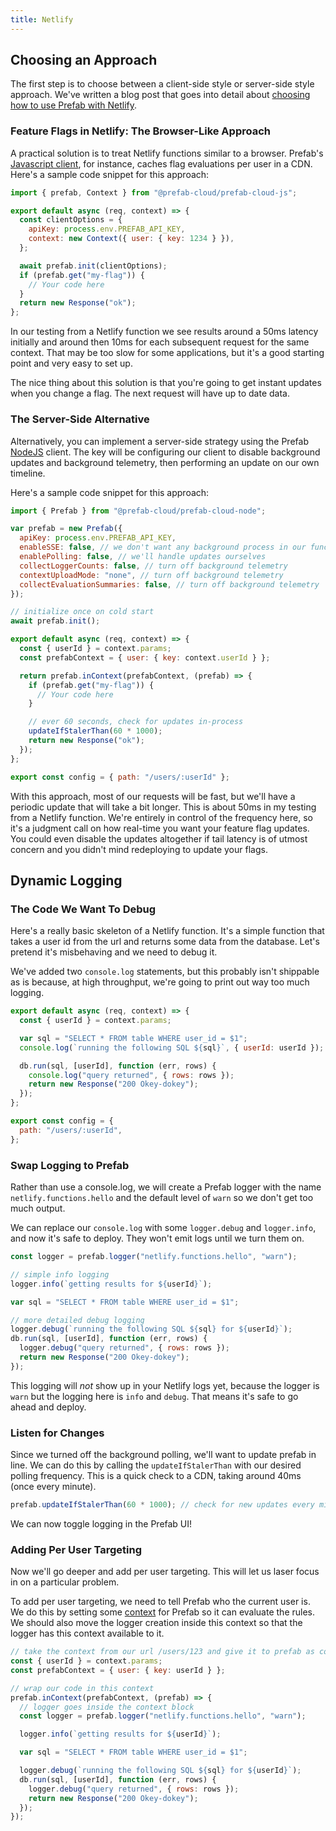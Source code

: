 ```yaml
---
title: Netlify
---
```


## Choosing an Approach

The first step is to choose between a client-side style or server-side style approach. We've written a blog post that goes into detail about [choosing how to use Prefab with Netlify](https://prefab.cloud/blog/feature-flags-for-netlify-functions/).

### Feature Flags in Netlify: The Browser-Like Approach

A practical solution is to treat Netlify functions similar to a browser. Prefab's [Javascript client](https://docs.prefab.cloud/docs/sdks/javascript), for instance, caches flag evaluations per user in a CDN. Here's a sample code snippet for this approach:

```javascript
import { prefab, Context } from "@prefab-cloud/prefab-cloud-js";

export default async (req, context) => {
  const clientOptions = {
    apiKey: process.env.PREFAB_API_KEY,
    context: new Context({ user: { key: 1234 } }),
  };

  await prefab.init(clientOptions);
  if (prefab.get("my-flag")) {
    // Your code here
  }
  return new Response("ok");
};
```

In our testing from a Netlify function we see results around a 50ms latency initially and around then 10ms for each subsequent request for the same context. That may be too slow for some applications, but it's a good starting point and very easy to set up.

The nice thing about this solution is that you're going to get instant updates when you change a flag. The next request will have up to date data.

### The Server-Side Alternative

Alternatively, you can implement a server-side strategy using the Prefab [NodeJS](https://docs.prefab.cloud/docs/sdks/node) client.
The key will be configuring our client to disable background updates and background telemetry, then performing an update on our own timeline.

Here's a sample code snippet for this approach:

```javascript
import { Prefab } from "@prefab-cloud/prefab-cloud-node";

var prefab = new Prefab({
  apiKey: process.env.PREFAB_API_KEY,
  enableSSE: false, // we don't want any background process in our function
  enablePolling: false, // we'll handle updates ourselves
  collectLoggerCounts: false, // turn off background telemetry
  contextUploadMode: "none", // turn off background telemetry
  collectEvaluationSummaries: false, // turn off background telemetry
});

// initialize once on cold start
await prefab.init();

export default async (req, context) => {
  const { userId } = context.params;
  const prefabContext = { user: { key: context.userId } };

  return prefab.inContext(prefabContext, (prefab) => {
    if (prefab.get("my-flag")) {
      // Your code here
    }

    // ever 60 seconds, check for updates in-process
    updateIfStalerThan(60 * 1000);
    return new Response("ok");
  });
};

export const config = { path: "/users/:userId" };
```

With this approach, most of our requests will be fast, but we'll have a periodic update that will take a bit longer. This is about 50ms in my testing from a Netlify function. We're entirely in control of the frequency here, so it's a judgment call on how real-time you want your feature flag updates. You could even disable the updates altogether if tail latency is of utmost concern and you didn't mind redeploying to update your flags.

## Dynamic Logging

### The Code We Want To Debug

Here's a really basic skeleton of a Netlify function. It's a simple function that takes a user id from the url and returns some data from the database. Let's pretend it's misbehaving and we need to debug it.

We've added two `console.log` statements, but this probably isn't shippable as is because, at high throughput, we're going to print out way too much logging.

```javascript
export default async (req, context) => {
  const { userId } = context.params;

  var sql = "SELECT * FROM table WHERE user_id = $1";
  console.log(`running the following SQL ${sql}`, { userId: userId });

  db.run(sql, [userId], function (err, rows) {
    console.log("query returned", { rows: rows });
    return new Response("200 Okey-dokey");
  });
};

export const config = {
  path: "/users/:userId",
};
```

### Swap Logging to Prefab

Rather than use a console.log, we will create a Prefab logger with the name `netlify.functions.hello` and the default level of `warn` so we don't get too much output.

We can replace our `console.log` with some `logger.debug` and `logger.info`, and now it's safe to deploy. They won't emit logs until we turn them on.

```javascript
const logger = prefab.logger("netlify.functions.hello", "warn");

// simple info logging
logger.info(`getting results for ${userId}`);

var sql = "SELECT * FROM table WHERE user_id = $1";

// more detailed debug logging
logger.debug(`running the following SQL ${sql} for ${userId}`);
db.run(sql, [userId], function (err, rows) {
  logger.debug("query returned", { rows: rows });
  return new Response("200 Okey-dokey");
});
```

This logging will _not_ show up in your Netlify logs yet, because the logger is `warn` but the logging here is `info` and `debug`. That means it's safe to go ahead and deploy.

### Listen for Changes

Since we turned off the background polling, we'll want to update prefab in line. We can do this by calling the `updateIfStalerThan` with our desired polling frequency. This is a quick check to a CDN, taking around 40ms (once every minute).

```javascript
prefab.updateIfStalerThan(60 * 1000); // check for new updates every minute
```

We can now toggle logging in the Prefab UI!

### Adding Per User Targeting

Now we'll go deeper and add per user targeting. This will let us laser focus in on a particular problem.

To add per user targeting, we need to tell Prefab who the current user is. We do this by setting some [context](https://docs.prefab.cloud/docs/explanations/concepts/context) for Prefab so it can evaluate the rules. We should also move the logger creation inside this context so that the logger has this context available to it.

```javascript
// take the context from our url /users/123 and give it to prefab as context
const { userId } = context.params;
const prefabContext = { user: { key: userId } };

// wrap our code in this context
prefab.inContext(prefabContext, (prefab) => {
  // logger goes inside the context block
  const logger = prefab.logger("netlify.functions.hello", "warn");

  logger.info(`getting results for ${userId}`);

  var sql = "SELECT * FROM table WHERE user_id = $1";

  logger.debug(`running the following SQL ${sql} for ${userId}`);
  db.run(sql, [userId], function (err, rows) {
    logger.debug("query returned", { rows: rows });
    return new Response("200 Okey-dokey");
  });
});
```
